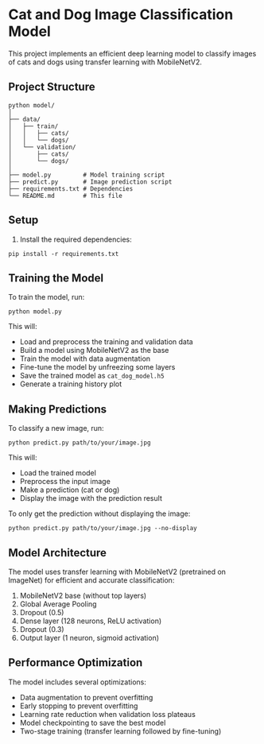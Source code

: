 # Cat and Dog Image Classification Model

This project implements an efficient deep learning model to classify images of cats and dogs using transfer learning with MobileNetV2.

## Project Structure

```
python model/
│
├── data/
│   ├── train/
│   │   ├── cats/
│   │   └── dogs/
│   └── validation/
│       ├── cats/
│       └── dogs/
│
├── model.py         # Model training script
├── predict.py       # Image prediction script
├── requirements.txt # Dependencies
└── README.md        # This file
```

## Setup

1. Install the required dependencies:

```
pip install -r requirements.txt
```

## Training the Model

To train the model, run:

```
python model.py
```

This will:
- Load and preprocess the training and validation data
- Build a model using MobileNetV2 as the base
- Train the model with data augmentation
- Fine-tune the model by unfreezing some layers
- Save the trained model as `cat_dog_model.h5`
- Generate a training history plot

## Making Predictions

To classify a new image, run:

```
python predict.py path/to/your/image.jpg
```

This will:
- Load the trained model
- Preprocess the input image
- Make a prediction (cat or dog)
- Display the image with the prediction result

To only get the prediction without displaying the image:

```
python predict.py path/to/your/image.jpg --no-display
```

## Model Architecture

The model uses transfer learning with MobileNetV2 (pretrained on ImageNet) for efficient and accurate classification:

1. MobileNetV2 base (without top layers)
2. Global Average Pooling
3. Dropout (0.5)
4. Dense layer (128 neurons, ReLU activation)
5. Dropout (0.3)
6. Output layer (1 neuron, sigmoid activation)

## Performance Optimization

The model includes several optimizations:
- Data augmentation to prevent overfitting
- Early stopping to prevent overfitting
- Learning rate reduction when validation loss plateaus
- Model checkpointing to save the best model
- Two-stage training (transfer learning followed by fine-tuning)

